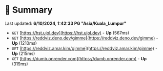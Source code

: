 # 📖 Summary
Last updated: **6/10/2024, 1:42:33 PG "Asia/Kuala_Lumpur"**

- `GET` [https://hst.ujol.dev](https://hst.ujol.dev) - **Up** (567ms)
- `GET` [https://reddviz.deno.dev/gimme](https://reddviz.deno.dev/gimme) - **Up** (1210ms)
- `GET` [https://reddviz.amar.kim/gimme](https://reddviz.amar.kim/gimme) - **Up** (215ms)
- `GET` [https://dumb.onrender.com](https://dumb.onrender.com) - **Up** (319ms)
